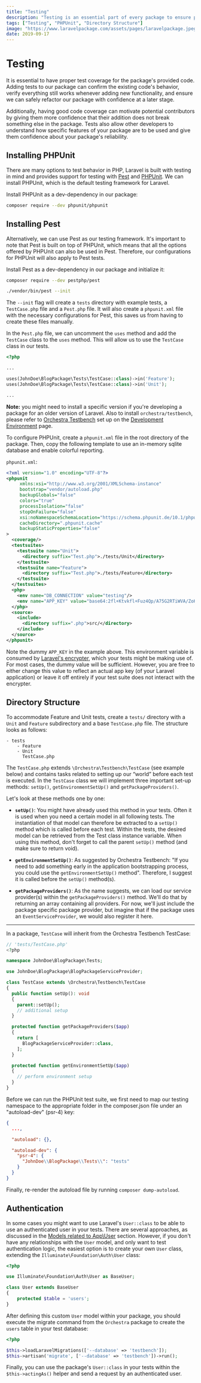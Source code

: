 ```yaml
---
title: "Testing"
description: "Testing is an essential part of every package to ensure proper behavior and allow refactoring with confidence. This section explains how to set up a testing environment using PHPUnit to create robust packages."
tags: ["Testing", "PHPUnit", "Directory Structure"]
image: "https://www.laravelpackage.com/assets/pages/laravelpackage.jpeg"
date: 2019-09-17
---
```


# Testing

It is essential to have proper test coverage for the package's provided code. Adding tests to our package can confirm the existing code's behavior, verify everything still works whenever adding new functionality, and ensure we can safely refactor our package with confidence at a later stage.

Additionally, having good code coverage can motivate potential contributors by giving them more confidence that their addition does not break something else in the package. Tests also allow other developers to understand how specific features of your package are to be used and give them confidence about your package's reliability.

## Installing PHPUnit

There are many options to test behavior in PHP, Laravel is built with testing in mind and provides support for testing with [Pest](https://pestphp.com/) and [PHPUnit](https://phpunit.de/). We can install PHPUnit, which is the default testing framework for Laravel.

Install PHPUnit as a dev-dependency in our package:

```bash
composer require --dev phpunit/phpunit
```

## Installing Pest

Alternatively, we can use Pest as our testing framework. It's important to note that Pest is built on top of PHPUnit, which means that all the options offered by PHPUnit can also be used in Pest. Therefore, our configurations for PHPUnit will also apply to Pest tests.

Install Pest as a dev-dependency in our package and initialize it:

```bash
composer require --dev pestphp/pest

./vendor/bin/pest --init
```

The `--init` flag will create a `tests` directory with example tests, a `TestCase.php` file and a `Pest.php` file. It will also create a `phpunit.xml` file with the necessary configurations for Pest, this saves us from having to create these files manually.

In the `Pest.php` file, we can uncomment the `uses` method and add the `TestCase` class to the `uses` method. This will allow us to use the `TestCase` class in our tests.

```php title="tests/Pest.php"
<?php

...

uses(JohnDoe\BlogPackage\Tests\TestCase::class)->in('Feature');
uses(JohnDoe\BlogPackage\Tests\TestCase::class)->in('Unit');

...
```

**Note:** you might need to install a specific version if you're developing a package for an older version of Laravel. Also to install `orchestra/testbench`, please refer to [Orchestra Testbench](https://laravelpackage.com/02-development-environment/#orchestra-testbench) set up on the [Development Environment](https://laravelpackage.com/02-development-environment) page.

To configure PHPUnit, create a `phpunit.xml` file in the root directory of the package.
Then, copy the following template to use an in-memory sqlite database and enable colorful reporting.

`phpunit.xml`:

```xml title="phpunit.xml"
<?xml version="1.0" encoding="UTF-8"?>
<phpunit
     xmlns:xsi="http://www.w3.org/2001/XMLSchema-instance"
     bootstrap="vendor/autoload.php"
     backupGlobals="false"
     colors="true"
     processIsolation="false"
     stopOnFailure="false"
     xsi:noNamespaceSchemaLocation="https://schema.phpunit.de/10.1/phpunit.xsd"
     cacheDirectory=".phpunit.cache"
     backupStaticProperties="false"
>
  <coverage/>
  <testsuites>
    <testsuite name="Unit">
      <directory suffix="Test.php">./tests/Unit</directory>
    </testsuite>
    <testsuite name="Feature">
      <directory suffix="Test.php">./tests/Feature</directory>
    </testsuite>
  </testsuites>
  <php>
    <env name="DB_CONNECTION" value="testing"/>
    <env name="APP_KEY" value="base64:2fl+Ktvkfl+Fuz4Qp/A75G2RTiWVA/ZoKZvp6fiiM10="/>
  </php>
  <source>
    <include>
      <directory suffix=".php">src/</directory>
    </include>
  </source>
</phpunit>

```

Note the dummy `APP_KEY` in the example above. This environment variable is consumed by [Laravel's encrypter](https://laravel.com/docs/8.x/encryption#using-the-encrypter), which your tests might be making use of. For most cases, the dummy value will be sufficient. However, you are free to either change this value to reflect an actual app key (of your Laravel application) or leave it off entirely if your test suite does not interact with the encrypter.

## Directory Structure

To accommodate Feature and Unit tests, create a `tests/` directory with a `Unit` and `Feature` subdirectory and a base `TestCase.php` file. The structure looks as follows:

```
- tests
    - Feature
    - Unit
      TestCase.php
```

The `TestCase.php` extends `\Orchestra\Testbench\TestCase` (see example below) and contains tasks related to setting up our “world” before each test is executed. In the `TestCase` class we will implement three important set-up methods: `setUp()`, `getEnvironmentSetUp()` and `getPackageProviders()`.

Let's look at these methods one by one:

- **`setUp()`**: You might have already used this method in your tests. Often it is used when you need a certain model in all following tests. The instantiation of that model can therefore be extracted to a `setUp()` method which is called before each test. Within the tests, the desired model can be retrieved from the Test class instance variable. When using this method, don't forget to call the parent `setUp()` method (and make sure to return void).

- **`getEnvironmentSetUp()`**: As suggested by Orchestra Testbench: "If you need to add something early in the application bootstrapping process, you could use the `getEnvironmentSetUp()` method". Therefore, I suggest it is called before the `setUp()` method(s).

- **`getPackageProviders()`**: As the name suggests, we can load our service provider(s) within the `getPackageProviders()` method. We'll do that by returning an array containing all providers. For now, we'll just include the package specific package provider, but imagine that if the package uses an `EventServiceProvider`, we would also register it here.

---

In a package, `TestCase` will inherit from the Orchestra Testbench TestCase:

```php
// 'tests/TestCase.php'
<?php

namespace JohnDoe\BlogPackage\Tests;

use JohnDoe\BlogPackage\BlogPackageServiceProvider;

class TestCase extends \Orchestra\Testbench\TestCase
{
  public function setUp(): void
  {
    parent::setUp();
    // additional setup
  }

  protected function getPackageProviders($app)
  {
    return [
      BlogPackageServiceProvider::class,
    ];
  }

  protected function getEnvironmentSetUp($app)
  {
    // perform environment setup
  }
}
```

Before we can run the PHPUnit test suite, we first need to map our testing namespace to the appropriate folder in the composer.json file under an "autoload-dev" (psr-4) key:

```json
{
  ...,

  "autoload": {},

  "autoload-dev": {
    "psr-4": {
      "JohnDoe\\BlogPackage\\Tests\\": "tests"
    }
  }
}
```

Finally, re-render the autoload file by running `composer dump-autoload`.

## Authentication

In some cases you might want to use Laravel's `User::class` to be able to use an authenticated user in your tests.
There are several approaches, as discussed in the [Models related to App\User](https://laravelpackage.com/08-models-and-migrations#models-related-to-appuser) section. However, if you don't have any relationships with the `User` model, and only want to test authentication logic, the easiest option is to create your own `User` class, extending the `Illuminate\Foundation\Auth\User` class:

```php title="App/Models/User.php"
<?php

use Illuminate\Foundation\Auth\User as BaseUser;

class User extends BaseUser
{
    protected $table = 'users';
}
```

After defining this custom `User` model within your package, you should execute the migrate command from the `Orchestra` package to create the `users` table in your test database:

```php
<?php

$this->loadLaravelMigrations(['--database' => 'testbench']);
$this->artisan('migrate', ['--database' => 'testbench'])->run();
```

Finally, you can use the package's `User::class` in your tests within the `$this->actingAs()` helper and send a request by an authenticated user.
